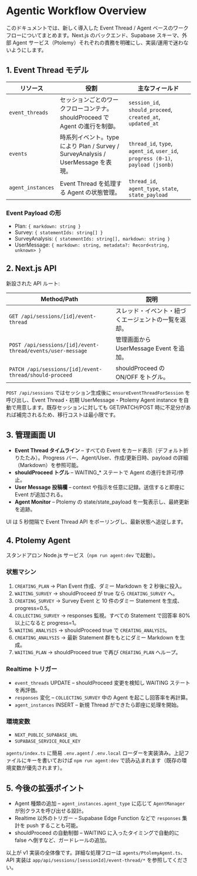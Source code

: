 # Agentic Workflow Overview

このドキュメントでは、新しく導入した Event Thread / Agent ベースのワークフローについてまとめます。Next.js のバックエンド、Supabase スキーマ、外部 Agent サービス（Ptolemy）それぞれの責務を明確にし、実装/運用で迷わないようにします。

## 1. Event Thread モデル

| リソース | 役割 | 主なフィールド |
| --- | --- | --- |
| `event_threads` | セッションごとのワークフローコンテナ。shouldProceed で Agent の進行を制御。 | `session_id`, `should_proceed`, `created_at`, `updated_at` |
| `events` | 時系列イベント。type により Plan / Survey / SurveyAnalysis / UserMessage を表現。 | `thread_id`, `type`, `agent_id`, `user_id`, `progress (0-1)`, `payload (jsonb)` |
| `agent_instances` | Event Thread を処理する Agent の状態管理。 | `thread_id`, `agent_type`, `state`, `state_payload` |

### Event Payload の形

* Plan: `{ markdown: string }`
* Survey: `{ statementIds: string[] }`
* SurveyAnalysis: `{ statementIds: string[], markdown: string }`
* UserMessage: `{ markdown: string, metadata?: Record<string, unknown> }`

## 2. Next.js API

新設された API ルート:

| Method/Path | 説明 |
| --- | --- |
| `GET /api/sessions/[id]/event-thread` | スレッド・イベント・紐づくエージェントの一覧を返却。 |
| `POST /api/sessions/[id]/event-thread/events/user-message` | 管理画面から UserMessage Event を追加。 |
| `PATCH /api/sessions/[id]/event-thread/should-proceed` | shouldProceed の ON/OFF をトグル。 |

`POST /api/sessions` ではセッション生成後に `ensureEventThreadForSession` を呼び出し、Event Thread・初期 UserMessage・Ptolemy Agent instance を自動で用意します。既存セッションに対しても GET/PATCH/POST 時に不足分があれば補完されるため、移行コストは最小限です。

## 3. 管理画面 UI

* **Event Thread タイムライン** – すべての Event をカード表示（デフォルト折りたたみ）。Progress バー、Agent/User、作成/更新日時、payload の詳細（Markdown）を参照可能。
* **shouldProceed トグル** – WAITING\_\* ステートで Agent の進行を許可/停止。
* **User Message 投稿欄** – context や指示を任意に記録。送信すると即座に Event が追加される。
* **Agent Monitor** – Ptolemy の state/state\_payload を一覧表示し、最終更新を追跡。

UI は 5 秒間隔で Event Thread API をポーリングし、最新状態へ追従します。

## 4. Ptolemy Agent

スタンドアロン Node.js サービス（`npm run agent:dev` で起動）。

### 状態マシン

1. `CREATING_PLAN` → Plan Event 作成、ダミー Markdown を 2 秒後に投入。
2. `WAITING_SURVEY` → shouldProceed が true なら `CREATING_SURVEY` へ。
3. `CREATING_SURVEY` → Survey Event と 10 件のダミー Statement を生成、progress=0.5。
4. `COLLECTING_SURVEY` → responses 監視。すべての Statement で回答率 80% 以上になると progress=1。
5. `WAITING_ANALYSIS` → shouldProceed true で `CREATING_ANALYSIS`。
6. `CREATING_ANALYSIS` → 最新 Statement 群をもとにダミー Markdown を生成。
7. `WAITING_PLAN` → shouldProceed true で再び `CREATING_PLAN` へループ。

### Realtime トリガー

* `event_threads` UPDATE – shouldProceed 変更を検知し WAITING ステートを再評価。
* `responses` 変化 – `COLLECTING_SURVEY` 中の Agent を起こし回答率を再計算。
* `agent_instances` INSERT – 新規 Thread ができたら即座に処理を開始。

### 環境変数

* `NEXT_PUBLIC_SUPABASE_URL`
* `SUPABASE_SERVICE_ROLE_KEY`

`agents/index.ts` に簡易 `.env.agent` / `.env.local` ローダーを実装済み。上記ファイルにキーを書いておけば `npm run agent:dev` で読み込まれます（既存の環境変数が優先されます）。

## 5. 今後の拡張ポイント

* Agent 種類の追加 – `agent_instances.agent_type` に応じて `AgentManager` が別クラスを呼び出せる設計。
* Realtime 以外のトリガー – Supabase Edge Function などで `responses` 集計を push することも可能。
* shouldProceed の自動制御 – WAITING に入ったタイミングで自動的に false へ倒すなど、ガードレールの追加。

以上が v1 実装の全体像です。詳細な処理フローは `agents/PtolemyAgent.ts`、API 実装は `app/api/sessions/[sessionId]/event-thread/*` を参照してください。
